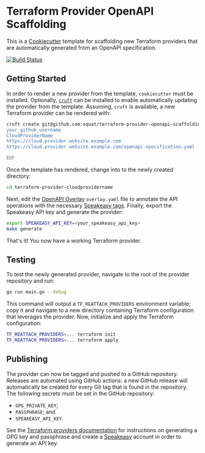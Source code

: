 # Terraform Provider OpenAPI Scaffolding

This is a [Cookiecutter](https://github.com/cookiecutter/cookiecutter) template for scaffolding new Terraform providers that are automatically generated from an OpenAPI specification.

[![Build Status](https://github.com/squat/terraform-provider-openapi-scaffolding/workflows/CI/badge.svg)](https://github.com/squat/terraform-provider-openapi-scaffolding/actions?query=workflow%3ACI)

## Getting Started

In order to render a new provider from the template, `cookiecutter` must be installed.
Optionally, [`cruft`](https://github.com/cruft/cruft) can be installed to enable automatically updating the provider from the template.
Assuming, `cruft` is available, a new Terraform provider can be rendered with:
```sh
cruft create git@github.com:squat/terraform-provider-openapi-scaffolding.git << EOF
your_github_username
CloudProviderName
https://cloud.provider.website.example.com
https://cloud.provider.website.example.com/openapi-specification.yaml

EOF
```

Once the template has rendered, change into to the newly created directory:
```sh
cd terraform-provider-cloudprovidername
```

Next, edit the [OpenAPI Overlay](https://github.com/OAI/Overlay-Specification) `overlay.yaml` file to annotate the API operations with the necessary [Speakeasy tags](https://www.speakeasyapi.dev/docs/create-terraform#how-it-works-adding-annotations).
Finally, export the Speakeasy API key and generate the provider:
```sh
export SPEAKEASY_API_KEY=<your_speakeasy_api_key>
make generate
```

That's it!
You now have a working Terraform provider.

## Testing

To test the newly generated provider, navigate to the root of the provider repository and run:
```sh
go run main.go --debug
```

This command will output a `TF_REATTACH_PROVIDERS` environment variable; copy it and navigate to a new directory containing Terraform configuration that leverages the provider.
Now, initialize and apply the Terraform configuration:
```sh
TF_REATTACH_PROVIDERS=... terraform init
TF_REATTACH_PROVIDERS=... terraform apply
```

## Publishing

The provider can now be tagged and pushed to a GitHub repository.
Releases are automated using GitHub actions: a new GitHub release will automatically be created for every Git tag that is found in the repository.
The following secrets must be set in the GitHub repository:
* `GPG_PRIVATE_KEY`;
* `PASSPHRASE`; and
* `SPEAKEASY_API_KEY`.

See the [Terraform providers documentation](https://developer.hashicorp.com/terraform/registry/providers/publishing) for instructions on generating a GPG key and passphrase and create a [Speakeasy](https://www.speakeasyapi.dev/) account in order to generate an API key.
